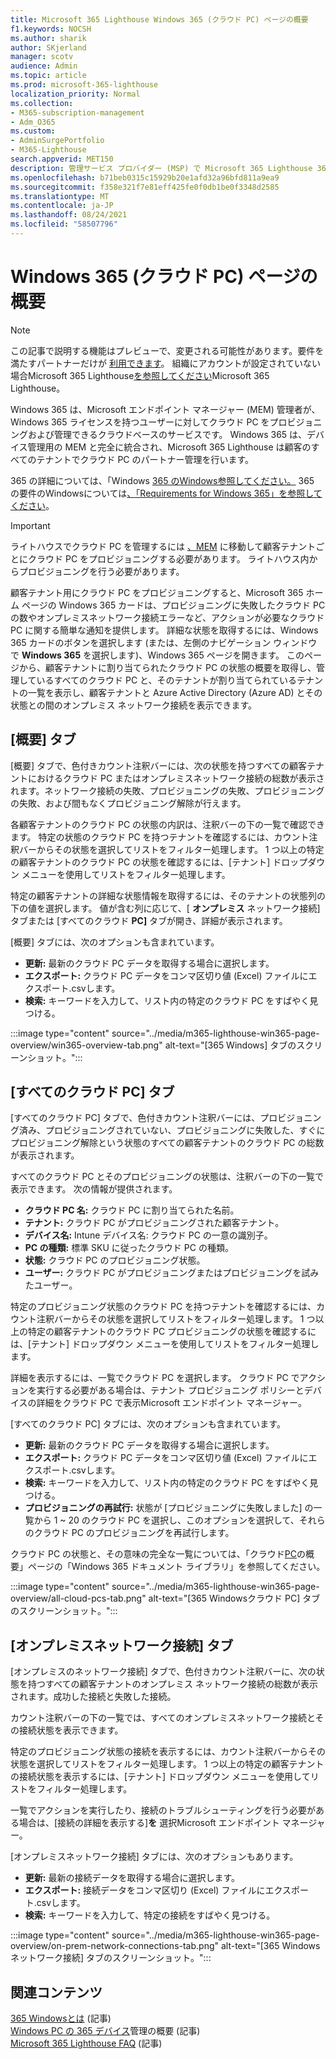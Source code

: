 ```yaml
---
title: Microsoft 365 Lighthouse Windows 365 (クラウド PC) ページの概要
f1.keywords: NOCSH
ms.author: sharik
author: SKjerland
manager: scotv
audience: Admin
ms.topic: article
ms.prod: microsoft-365-lighthouse
localization_priority: Normal
ms.collection:
- M365-subscription-management
- Adm_O365
ms.custom:
- AdminSurgePortfolio
- M365-Lighthouse
search.appverid: MET150
description: 管理サービス プロバイダー (MSP) で Microsoft 365 Lighthouse 365 (クラウド PC) ページWindowsを参照してください。
ms.openlocfilehash: b71beb0315c15929b20e1afd32a96bfd811a9ea9
ms.sourcegitcommit: f358e321f7e81eff425fe0f0db1be0f3348d2585
ms.translationtype: MT
ms.contentlocale: ja-JP
ms.lasthandoff: 08/24/2021
ms.locfileid: "58507796"
---
```

# <a name="windows-365-cloud-pcs-page-overview"></a>Windows 365 (クラウド PC) ページの概要  

> [!NOTE]
> この記事で説明する機能はプレビューで、変更される可能性があります。要件を満たすパートナーだけが [利用できます](m365-lighthouse-requirements.md)。 組織にアカウントが設定されていない場合Microsoft 365 Lighthouse[を参照してください](m365-lighthouse-sign-up.md)Microsoft 365 Lighthouse。
  
Windows 365 は、Microsoft エンドポイント マネージャー (MEM) 管理者が、Windows 365 ライセンスを持つユーザーに対してクラウド PC をプロビジョニングおよび管理できるクラウドベースのサービスです。 Windows 365 は、デバイス管理用の MEM と完全に統合され、Microsoft 365 Lighthouse は顧客のすべてのテナントでクラウド PC のパートナー管理を行います。

365 の詳細については、「Windows [365 のWindows参照してください。](/windows-365/overview) 365 の要件のWindowsについては[、「Requirements for Windows 365」を参照してください](/windows-365/requirements)。

> [!IMPORTANT]
> ライトハウスでクラウド PC を管理するには [、MEM](https://go.microsoft.com/fwlink/p/?linkid=2150463) に移動して顧客テナントごとにクラウド PC をプロビジョニングする必要があります。 ライトハウス内からプロビジョニングを行う必要があります。

顧客テナント用にクラウド PC をプロビジョニングすると、Microsoft 365 ホーム ページの Windows 365 カードは、プロビジョニングに失敗したクラウド PC の数やオンプレミスネットワーク接続エラーなど、アクションが必要なクラウド PC に関する簡単な通知を提供します。 詳細な状態を取得するには、Windows 365 カードのボタンを選択します (または、左側のナビゲーション ウィンドウで **Windows 365** を選択します)、Windows 365 ページを開きます。 このページから、顧客テナントに割り当てられたクラウド PC の状態の概要を取得し、管理しているすべてのクラウド PC と、そのテナントが割り当てられているテナントの一覧を表示し、顧客テナントと Azure Active Directory (Azure AD) とその状態との間のオンプレミス ネットワーク接続を表示できます。

## <a name="overview-tab"></a>[概要] タブ

[概要] タブで、色付きカウント注釈バーには、次の状態を持つすべての顧客テナントにおけるクラウド PC またはオンプレミスネットワーク接続の総数が表示されます。ネットワーク接続の失敗、プロビジョニングの失敗、プロビジョニングの失敗、および間もなくプロビジョニング解除が行えます。

各顧客テナントのクラウド PC の状態の内訳は、注釈バーの下の一覧で確認できます。 特定の状態のクラウド PC を持つテナントを確認するには、カウント注釈バーからその状態を選択してリストをフィルター処理します。 1 つ以上の特定の顧客テナントのクラウド PC の状態を確認するには、[テナント] ドロップダウン メニューを使用してリストをフィルター処理します。

特定の顧客テナントの詳細な状態情報を取得するには、そのテナントの状態列の下の値を選択します。 値が含む列に応じて、[ **オンプレミス** ネットワーク接続] タブまたは [すべてのクラウド **PC]** タブが開き、詳細が表示されます。

[概要] タブには、次のオプションも含まれています。

- **更新:** 最新のクラウド PC データを取得する場合に選択します。
- **エクスポート:** クラウド PC データをコンマ区切り値 (Excel) ファイルにエクスポート.csvします。
- **検索:** キーワードを入力して、リスト内の特定のクラウド PC をすばやく見つける。

:::image type="content" source="../media/m365-lighthouse-win365-page-overview/win365-overview-tab.png" alt-text="[365 Windows] タブのスクリーンショット。":::

## <a name="all-cloud-pcs-tab"></a>[すべてのクラウド PC] タブ

[すべてのクラウド PC] タブで、色付きカウント注釈バーには、プロビジョニング済み、プロビジョニングされていない、プロビジョニングに失敗した、すぐにプロビジョニング解除という状態のすべての顧客テナントのクラウド PC の総数が表示されます。

すべてのクラウド PC とそのプロビジョニングの状態は、注釈バーの下の一覧で表示できます。 次の情報が提供されます。

- **クラウド PC 名:** クラウド PC に割り当てられた名前。
- **テナント:** クラウド PC がプロビジョニングされた顧客テナント。
- **デバイス名:** Intune デバイス名: クラウド PC の一意の識別子。
- **PC の種類:** 標準 SKU に従ったクラウド PC の種類。
- **状態:** クラウド PC のプロビジョニング状態。
- **ユーザー:** クラウド PC がプロビジョニングまたはプロビジョニングを試みたユーザー。

特定のプロビジョニング状態のクラウド PC を持つテナントを確認するには、カウント注釈バーからその状態を選択してリストをフィルター処理します。 1 つ以上の特定の顧客テナントのクラウド PC プロビジョニングの状態を確認するには、[テナント] ドロップダウン メニューを使用してリストをフィルター処理します。

詳細を表示するには、一覧でクラウド PC を選択します。 クラウド PC でアクションを実行する必要がある場合は、テナント プロビジョニング ポリシーとデバイスの詳細をクラウド PC で表示Microsoft エンドポイント マネージャー。

[すべてのクラウド PC] タブには、次のオプションも含まれています。

- **更新:** 最新のクラウド PC データを取得する場合に選択します。
- **エクスポート:** クラウド PC データをコンマ区切り値 (Excel) ファイルにエクスポート.csvします。
- **検索:** キーワードを入力して、リスト内の特定のクラウド PC をすばやく見つける。
- **プロビジョニングの再試行:** 状態が [プロビジョニングに失敗しました] の一覧から 1 ~ 20 のクラウド PC を選択し、このオプションを選択して、それらのクラウド PC のプロビジョニングを再試行します。

クラウド PC の状態と、その意味の完全な一覧については、「クラウド[PC](/windows-365/device-management-overview#cloud-pc-overview-page)の概要」ページの「Windows 365 ドキュメント ライブラリ」を参照してください。

:::image type="content" source="../media/m365-lighthouse-win365-page-overview/all-cloud-pcs-tab.png" alt-text="[365 Windowsクラウド PC] タブのスクリーンショット。":::

## <a name="on-premises-network-connections-tab"></a>[オンプレミスネットワーク接続] タブ

[オンプレミスのネットワーク接続] タブで、色付きカウント注釈バーに、次の状態を持つすべての顧客テナントのオンプレミス ネットワーク接続の総数が表示されます。成功した接続と失敗した接続。

カウント注釈バーの下の一覧では、すべてのオンプレミスネットワーク接続とその接続状態を表示できます。

特定のプロビジョニング状態の接続を表示するには、カウント注釈バーからその状態を選択してリストをフィルター処理します。 1 つ以上の特定の顧客テナントの接続状態を表示するには、[テナント] ドロップダウン メニューを使用してリストをフィルター処理します。

一覧でアクションを実行したり、接続のトラブルシューティングを行う必要がある場合は、[接続の詳細を表示する]**を** 選択Microsoft エンドポイント マネージャー。

[オンプレミスネットワーク接続] タブには、次のオプションもあります。

- **更新:** 最新の接続データを取得する場合に選択します。
- **エクスポート:** 接続データをコンマ区切り (Excel) ファイルにエクスポート.csvします。
- **検索:** キーワードを入力して、特定の接続をすばやく見つける。

:::image type="content" source="../media/m365-lighthouse-win365-page-overview/on-prem-network-connections-tab.png" alt-text="[365 Windowsネットワーク接続] タブのスクリーンショット。":::

## <a name="related-content"></a>関連コンテンツ

[365 Windowsとは](/windows-365/overview) (記事)\
[Windows PC の 365 デバイス](/windows-365/device-management-overview)管理の概要 (記事)\
[Microsoft 365 Lighthouse FAQ](m365-lighthouse-faq.yml) (記事)